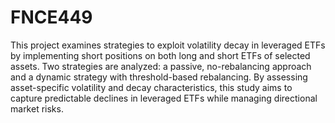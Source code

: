 # FNCE449
This project examines strategies to exploit volatility decay in leveraged ETFs by implementing short positions on both long and short ETFs of selected assets. Two strategies are analyzed: a passive, no-rebalancing approach and a dynamic strategy with threshold-based rebalancing. By assessing asset-specific volatility and decay characteristics, this study aims to capture predictable declines in leveraged ETFs while managing directional market risks.
